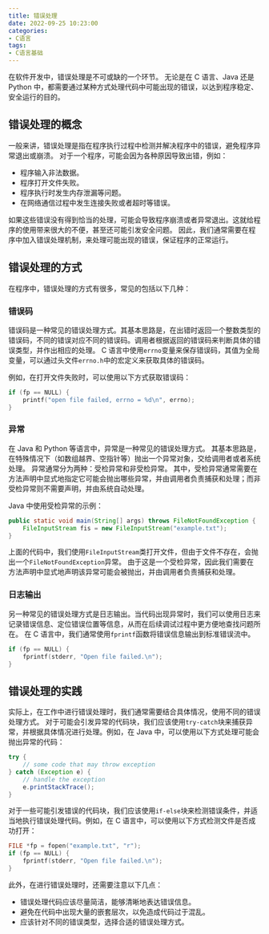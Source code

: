 ```yaml
---
title: 错误处理
date: 2022-09-25 10:23:00
categories:
- C语言
tags:
- C语言基础
---
```


在软件开发中，错误处理是不可或缺的一个环节。
无论是在 C 语言、Java 还是 Python 中，都需要通过某种方式处理代码中可能出现的错误，以达到程序稳定、安全运行的目的。

## 错误处理的概念

一般来讲，错误处理是指在程序执行过程中检测并解决程序中的错误，避免程序异常退出或崩溃。
对于一个程序，可能会因为各种原因导致出错，例如：

- 程序输入非法数据。
- 程序打开文件失败。
- 程序执行时发生内存泄漏等问题。
- 在网络通信过程中发生连接失败或者超时等错误。

如果这些错误没有得到恰当的处理，可能会导致程序崩溃或者异常退出。这就给程序的使用带来很大的不便，甚至还可能引发安全问题。
因此，我们通常需要在程序中加入错误处理机制，来处理可能出现的错误，保证程序的正常运行。

## 错误处理的方式

在程序中，错误处理的方式有很多，常见的包括以下几种：

### 错误码

错误码是一种常见的错误处理方式。其基本思路是，在出错时返回一个整数类型的错误码，不同的错误对应不同的错误码。调用者根据返回的错误码来判断具体的错误类型，并作出相应的处理。
C 语言中使用`errno`变量来保存错误码，其值为全局变量，可以通过头文件`errno.h`中的宏定义来获取具体的错误码。

例如，在打开文件失败时，可以使用以下方式获取错误码：

```c
if (fp == NULL) {
    printf("open file failed, errno = %d\n", errno);
}
```

### 异常

在 Java 和 Python 等语言中，异常是一种常见的错误处理方式。
其基本思路是，在特殊情况下（如数组越界、空指针等）抛出一个异常对象，交给调用者或者系统处理。
异常通常分为两种：受检异常和非受检异常。
其中，受检异常通常需要在方法声明中显式地指定它可能会抛出哪些异常，并由调用者负责捕获和处理；而非受检异常则不需要声明，并由系统自动处理。

 Java 中使用受检异常的示例：

```JAVA
public static void main(String[] args) throws FileNotFoundException {
    FileInputStream fis = new FileInputStream("example.txt");
}
```

上面的代码中，我们使用`FileInputStream`类打开文件，但由于文件不存在，会抛出一个`FileNotFoundException`异常。
由于这是一个受检异常，因此我们需要在方法声明中显式地声明该异常可能会被抛出，并由调用者负责捕获和处理。

### 日志输出

另一种常见的错误处理方式是日志输出。当代码出现异常时，我们可以使用日志来记录错误信息、定位错误位置等信息，从而在后续调试过程中更方便地查找问题所在。
在 C 语言中，我们通常使用`fprintf`函数将错误信息输出到标准错误流中。

```c
if (fp == NULL) {
    fprintf(stderr, "Open file failed.\n");
}
```

## 错误处理的实践

实际上，在工作中进行错误处理时，我们通常需要结合具体情况，使用不同的错误处理方式。
对于可能会引发异常的代码块，我们应该使用`try-catch`块来捕获异常，并根据具体情况进行处理。例如，在 Java 中，可以使用以下方式处理可能会抛出异常的代码：

```JAVA
try {
    // some code that may throw exception
} catch (Exception e) {
    // handle the exception
    e.printStackTrace();
}
```

对于一些可能引发错误的代码块，我们应该使用`if-else`块来检测错误条件，并适当地执行错误处理代码。例如，在 C 语言中，可以使用以下方式检测文件是否成功打开：

```c
FILE *fp = fopen("example.txt", "r");
if (fp == NULL) {
    fprintf(stderr, "Open file failed.\n");
}
```

此外，在进行错误处理时，还需要注意以下几点：

- 错误处理代码应该尽量简洁，能够清晰地表达错误信息。
- 避免在代码中出现大量的嵌套层次，以免造成代码过于混乱。
- 应该针对不同的错误类型，选择合适的错误处理方式。
